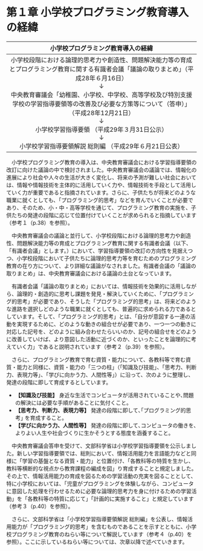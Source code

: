# 第１章 小学校プログラミング教育導入の経緯

| **小学校プログラミング教育導入の経緯** |
|:--------------------------------------------------------:|
| 小学校段階における論理的思考力や創造性、問題解決能力等の育成とプログラミング教育に関する有識者会議「議論の取りまとめ」（平成28年６月16日） <br />↓<br /> 中央教育審議会「幼稚園、小学校、中学校、高等学校及び特別支援学校の学習指導要領等の改善及び必要な方策等について（答申）」（平成28年12月21日） <br />↓<br /> 小学校学習指導要領 （平成29年３月31日公示） <br />↓<br /> 小学校学習指導要領解説 総則編 （平成29年６月21日公表）|

　小学校プログラミング教育の導入は、中央教育審議会における学習指導要領の改訂に向けた議論の中で検討されました。中央教育審議会の議論では、情報化の進展により社会や人々の生活が大きく変化し、将来の予測が難しい社会においては、情報や情報技術を主体的に活用していく力や、情報技術を手段として活用していく力が重要であると指摘されています。さらに、子供たちが将来どのような職業に就くとしても、「プログラミング的思考」などを育んでいくことが必要であり、そのため、小・中・高等学校を通じて、プログラミング教育の実施を、子供たちの発達の段階に応じて位置付けていくことが求められると指摘しています（参考１（p.38）を参照）。

　中央教育審議会の議論と並行して、小学校段階における論理的思考力や創造性、問題解決能力等の育成とプログラミング教育に関する有識者会議（以下、「有識者会議」とします。）において、学習指導要領の改訂の方向性を見据えつつ、小学校段階において子供たちに論理的思考力等を育むためのプログラミング教育の在り方について、より詳細な議論がなされました。有識者会議の「議論の取りまとめ」は、中央教育審議会における議論の土台となっています。

　有識者会議「議論の取りまとめ」においては、情報技術を効果的に活用しながら、論理的・創造的に思考し課題を発見・解決していくために、「プログラミング的思考」が必要であり、そうした「プログラミング的思考」は、将来どのような進路を選択しどのような職業に就くとしても、普遍的に求められる力であるとしています。そして、「プログラミング的思考」とは、「自分が意図する一連の活動を実現するために、どのような動きの組合せが必要であり、一つ一つの動きに対応した記号を、どのように組み合わせたらいいのか、記号の組合せをどのように改善していけば、より意図した活動に近づくのか、といったことを論理的に考えていく力」であると説明されています（参考２（p.39）を参照）。

　さらに、プログラミング教育で育む資質・能力について、各教科等で育む資質・能力と同様に、資質・能力の「三つの柱」（「知識及び技能」、「思考力、判断力、表現力等」、「学びに向かう力、人間性等」）に沿って、次のように整理し、発達の段階に即して育成するとしています。

* **【知識及び技能】** 身近な生活でコンピュータが活用されていることや､問題の解決には必要な手順があることに気付くこと。
* **【思考力、判断力、表現力等】** 発達の段階に即して､｢プログラミング的思考｣ を育成すること。
* **【学びに向かう力、人間性等】** 発達の段階に即して､コンピュータの働きを､ よりよい人生や社会づくりに生かそうとする態度を涵養すること。

　中央教育審議会答申を受けて、文部科学省は小学校学習指導要領を公示しました。新しい学習指導要領では、総則において、情報活用能力を言語能力などと同様に「学習の基盤となる資質・能力」と位置付け、「各教科等の特質を生かし、教科等横断的な視点から教育課程の編成を図」り育成することと規定しました。その上で、情報活用能力の育成を図るための学習活動の充実を図ることとして、特に小学校においては、「児童がプログラミングを体験しながら、コンピュータに意図した処理を行わせるために必要な論理的思考力を身に付けるための学習活動」を「各教科等の特質に応じて」「計画的に実施すること」と規定しています（参考３（p.40）を参照）。

　さらに、文部科学省は「小学校学習指導要領解説 総則編」を公表し、情報活用能力が「プログラミング的思考」を含むものであることを示すとともに、小学校プログラミング教育のねらい等について解説しています（参考４（p.40）を参照）。ここに示しているねらい等については、次章以降で述べていきます。

